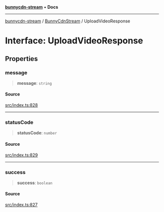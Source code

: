 [**bunnycdn-stream**](../../../README.md) • **Docs**

***

[bunnycdn-stream](../../../globals.md) / [BunnyCdnStream](../README.md) / UploadVideoResponse

# Interface: UploadVideoResponse

## Properties

### message

> **message**: `string`

#### Source

[src/index.ts:828](https://github.com/dan-online/bunnycdn-stream/blob/616be292d397c50e1db742e88f1022206d23e14f/src/index.ts#L828)

***

### statusCode

> **statusCode**: `number`

#### Source

[src/index.ts:829](https://github.com/dan-online/bunnycdn-stream/blob/616be292d397c50e1db742e88f1022206d23e14f/src/index.ts#L829)

***

### success

> **success**: `boolean`

#### Source

[src/index.ts:827](https://github.com/dan-online/bunnycdn-stream/blob/616be292d397c50e1db742e88f1022206d23e14f/src/index.ts#L827)
